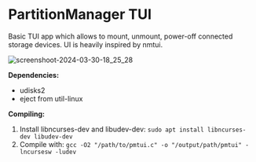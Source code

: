 # PartitionManager TUI
Basic TUI app which allows to mount, unmount, power-off connected storage devices. UI is heavily inspired by nmtui.

![screenshoot-2024-03-30-18_25_28](https://github.com/vulpes-vulpeos/linux-utilities/assets/40931454/36a68eb6-3596-417a-b86b-180b5d1c8399)

**Dependencies:**
- udisks2
- eject from util-linux

**Compiling:**
1. Install libncurses-dev and libudev-dev:
   ```sudo apt install libncurses-dev libudev-dev```
2. Compile with:
   ```gcc -O2 "/path/to/pmtui.c" -o "/output/path/pmtui" -lncursesw -ludev```
